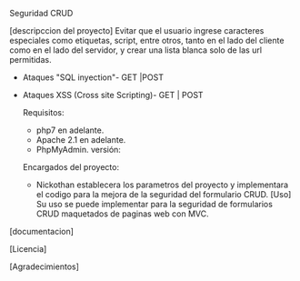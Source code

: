 Seguridad CRUD


[descripccion del proyecto]
Evitar que el usuario ingrese caracteres especiales como etiquetas, script, entre otros,
tanto en el lado del cliente como en el lado del servidor, y crear una lista blanca solo de las url permitidas.
 - Ataques "SQL inyection"- GET |POST
 - Ataques XSS (Cross site Scripting)- GET | POST
 
     Requisitos:
      - php7 en adelante.
      - Apache 2.1 en adelante.
      - PhpMyAdmin.
    versión:

    Encargados del proyecto:
      - Nickothan establecera los parametros del proyecto y implementara el codigo para 
        la mejora de la seguridad del formulario CRUD.
[Uso]
Su uso se puede implementar para la seguridad de formularios CRUD maquetados de paginas web con MVC.

[documentacion]

[Licencia]

[Agradecimientos]
